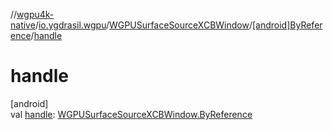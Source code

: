 //[wgpu4k-native](../../../../index.md)/[io.ygdrasil.wgpu](../../index.md)/[WGPUSurfaceSourceXCBWindow](../index.md)/[[android]ByReference](index.md)/[handle](handle.md)

# handle

[android]\
val [handle](handle.md): [WGPUSurfaceSourceXCBWindow.ByReference](../../../io.ygdrasil.wgpu.android/-w-g-p-u-surface-source-x-c-b-window/-by-reference/index.md)